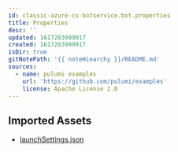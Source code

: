 ```yaml
---
id: classic-azure-cs-botservice.bot.properties
title: Properties
desc: ''
updated: 1617203999917
created: 1617203999917
isDir: true
gitNotePath: '{{ noteHiearchy }}/README.md'
sources:
  - name: pulumi examples
    url: 'https://github.com/pulumi/examples'
    license: Apache License 2.0
---
```

## Imported Assets

- [launchSettings.json](/assets/launchsettings.json)

